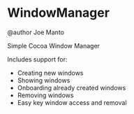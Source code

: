 # WindowManager

@author Joe Manto

Simple Cocoa Window Manager

Includes support for: 
* Creating new windows
* Showing windows
* Onboarding already created windows
* Removing windows
* Easy key window access and removal 
